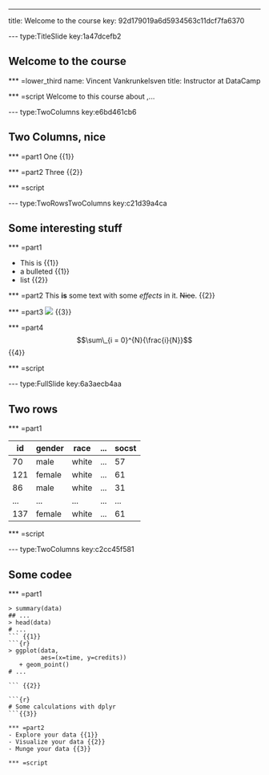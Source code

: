 ---
title: Welcome to the course
key: 92d179019a6d5934563c11dcf7fa6370


--- type:TitleSlide key:1a47dcefb2
## Welcome to the course


*** =lower_third
name: Vincent Vankrunkelsven
title: Instructor at DataCamp

*** =script
Welcome to this course about ,...


--- type:TwoColumns key:e6bd461cb6
## Two Columns, nice

*** =part1
One {{1}}

*** =part2
Three {{2}}

*** =script



--- type:TwoRowsTwoColumns key:c21d39a4ca
## Some interesting stuff

*** =part1
- This is {{1}}
- a bulleted {{1}}
- list {{2}}

*** =part2
This **is** some text with some _effects_ in it. ~~Nice~~. {{2}}

*** =part3
![](http://s3.amazonaws.com/assets.datacamp.com/production/course_3555/datasets/test_screenshot.png) {{3}}

*** =part4
$$\sum\_{i = 0}^{N}{\frac{i}{N}}$$ {{4}}

*** =script



--- type:FullSlide key:6a3aecb4aa
## Two rows

*** =part1

| id  |  gender | race  |  ... | socst |
|-----|---------|-------|------|-------|
| 70  | male    | white |  ... | 57    |
| 121 | female  | white |  ... | 61    |
| 86  | male    | white |  ... | 31    |
| ... | ...     | ...   |  ... | ...   |
| 137 | female  | white |  ... | 61    | {{1}}


*** =script



--- type:TwoColumns key:c2cc45f581
## Some codee

*** =part1
```{r}
> summary(data)
## ...
> head(data)
# ...
``` {{1}}
```{r}
> ggplot(data, 
         aes=(x=time, y=credits))
   + geom_point()
# ...

``` {{2}}

```{r}
# Some calculations with dplyr
```{{3}}

*** =part2
- Explore your data {{1}}
- Visualize your data {{2}}
- Munge your data {{3}}

*** =script


